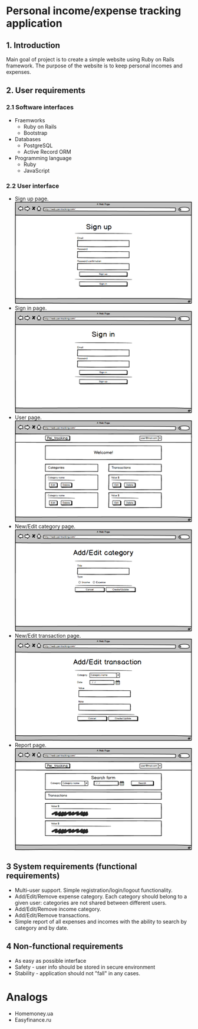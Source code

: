 # Personal income/expense tracking application
## 1. Introduction
Main goal of project is to сreate a simple website using Ruby on Rails framework. The purpose of the website is to keep personal incomes and
expenses. 
## 2. User requirements
### 2.1 Software interfaces
* Fraemworks
  * Ruby on Rails
  * Bootstrap
* Databases
  * PostgreSQL
  * Active Record ORM
* Programming language
  * Ruby
  * JavaScript
### 2.2 User interface
* Sign up page.
![alt text](https://github.com/woarewe/Personal-income-expense-tracking-application/blob/master/Mockups/Sign_up.png)
* Sign in page.
![alt text](https://github.com/woarewe/Personal-income-expense-tracking-application/blob/master/Mockups/Sign_in.png)
* User page.
![alt text](https://github.com/woarewe/Personal-income-expense-tracking-application/blob/master/Mockups/User%20page.png)
* New/Edit category page.
![alt text](https://github.com/woarewe/Personal-income-expense-tracking-application/blob/master/Mockups/Category_form.png)
* New/Edit transaction page.
![alt_text](https://github.com/woarewe/Personal-income-expense-tracking-application/blob/master/Mockups/Add_Edit%20transaction.png)
* Report page.
![alt_text](https://github.com/woarewe/Personal-income-expense-tracking-application/blob/master/Mockups/Report.png)
## 3 System requirements (functional requirements)
* Multi-user support. Simple registration/login/logout functionality.
* Add/Edit/Remove expense category. Each category should belong to a given user: categories are not shared between different users.
* Add/Edit/Remove income category.
* Add/Edit/Remove transactions.
* Simple report of all expenses and incomes with the ability to search by category and by date.
## 4 Non-functional  requirements
* As easy as possible interface
* Safety - user info should be stored in secure environment
* Stability - application should not "fall" in any cases.
# Analogs
* Homemoney.ua
* Easyfinance.ru

